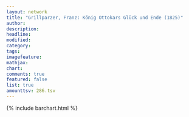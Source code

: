 ```yaml
---
layout: network
title: "Grillparzer, Franz: König Ottokars Glück und Ende (1825)"
author:
description:
headline:
modified:
category:
tags:
imagefeature: 
mathjax: 
chart: 
comments: true
featured: false
list: true
amounttsv: 286.tsv
---
```

{% include barchart.html %}
